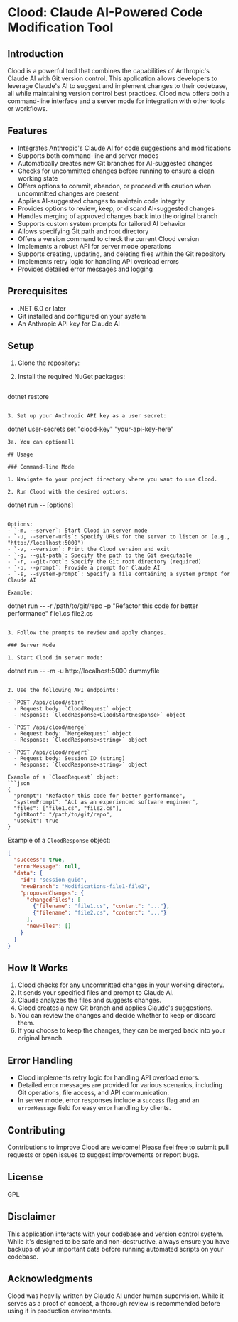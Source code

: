  
 
# Clood: Claude AI-Powered Code Modification Tool

## Introduction

Clood is a powerful tool that combines the capabilities of Anthropic's Claude AI with Git version control. This application allows developers to leverage Claude's AI to suggest and implement changes to their codebase, all while maintaining version control best practices. Clood now offers both a command-line interface and a server mode for integration with other tools or workflows.

## Features

- Integrates Anthropic's Claude AI for code suggestions and modifications
- Supports both command-line and server modes
- Automatically creates new Git branches for AI-suggested changes
- Checks for uncommitted changes before running to ensure a clean working state
- Offers options to commit, abandon, or proceed with caution when uncommitted changes are present
- Applies AI-suggested changes to maintain code integrity
- Provides options to review, keep, or discard AI-suggested changes
- Handles merging of approved changes back into the original branch
- Supports custom system prompts for tailored AI behavior
- Allows specifying Git path and root directory
- Offers a version command to check the current Clood version
- Implements a robust API for server mode operations
- Supports creating, updating, and deleting files within the Git repository
- Implements retry logic for handling API overload errors
- Provides detailed error messages and logging

## Prerequisites

- .NET 6.0 or later
- Git installed and configured on your system
- An Anthropic API key for Claude AI

## Setup

1. Clone the repository:
 

2. Install the required NuGet packages:
   ```
dotnet restore
   ```

3. Set up your Anthropic API key as a user secret:
   ```
dotnet user-secrets set "clood-key" "your-api-key-here"
   ```
3a. You can optionall

## Usage

### Command-line Mode

1. Navigate to your project directory where you want to use Clood.

2. Run Clood with the desired options:
   ```
dotnet run -- [options] <files>
   ```

   Options:
   - `-m, --server`: Start Clood in server mode
   - `-u, --server-urls`: Specify URLs for the server to listen on (e.g., "http://localhost:5000")
   - `-v, --version`: Print the Clood version and exit
   - `-g, --git-path`: Specify the path to the Git executable
   - `-r, --git-root`: Specify the Git root directory (required)
   - `-p, --prompt`: Provide a prompt for Claude AI
   - `-s, --system-prompt`: Specify a file containing a system prompt for Claude AI

   Example:
   ```
dotnet run -- -r /path/to/git/repo -p "Refactor this code for better performance" file1.cs file2.cs
   ```

3. Follow the prompts to review and apply changes.

### Server Mode

1. Start Clood in server mode:
   ```
dotnet run -- -m -u http://localhost:5000 dummyfile
   ```

2. Use the following API endpoints:

   - `POST /api/clood/start`
     - Request body: `CloodRequest` object
     - Response: `CloodResponse<CloodStartResponse>` object

   - `POST /api/clood/merge`
     - Request body: `MergeRequest` object
     - Response: `CloodResponse<string>` object

   - `POST /api/clood/revert`
     - Request body: Session ID (string)
     - Response: `CloodResponse<string>` object

   Example of a `CloodRequest` object:
   ```json
   {
     "prompt": "Refactor this code for better performance",
     "systemPrompt": "Act as an experienced software engineer",
     "files": ["file1.cs", "file2.cs"],
     "gitRoot": "/path/to/git/repo",
     "useGit": true
   }
   ```

Example of a `CloodResponse` object:
   ```json
   {
     "success": true,
     "errorMessage": null,
     "data": {
       "id": "session-guid",
       "newBranch": "Modifications-file1-file2",
       "proposedChanges": {
         "changedFiles": [
           {"filename": "file1.cs", "content": "..."},
           {"filename": "file2.cs", "content": "..."}
         ],
         "newFiles": []
       }
     }
   }
   ```

## How It Works

1. Clood checks for any uncommitted changes in your working directory.
2. It sends your specified files and prompt to Claude AI.
3. Claude analyzes the files and suggests changes.
4. Clood creates a new Git branch and applies Claude's suggestions.
5. You can review the changes and decide whether to keep or discard them.
6. If you choose to keep the changes, they can be merged back into your original branch.

## Error Handling

- Clood implements retry logic for handling API overload errors.
- Detailed error messages are provided for various scenarios, including Git operations, file access, and API communication.
- In server mode, error responses include a `success` flag and an `errorMessage` field for easy error handling by clients.

## Contributing

Contributions to improve Clood are welcome! Please feel free to submit pull requests or open issues to suggest improvements or report bugs.

## License

GPL


## Disclaimer

This application interacts with your codebase and version control system. While it's designed to be safe and non-destructive, always ensure you have backups of your important data before running automated scripts on your codebase.

## Acknowledgments

Clood was heavily written by Claude AI under human supervision. While it serves as a proof of concept, a thorough review is recommended before using it in production environments.
